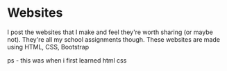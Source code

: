# Websites
I post the websites that I make and feel they're worth sharing (or maybe not). They're all my school assignments though. These websites are made using HTML, CSS, Bootstrap

ps - this was when i first learned html css
